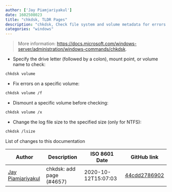 ```yaml
---
author: ['Jay Piamjariyakul']
date: 1602508023
title: "chkdsk, TLDR Pages"
description: "chkdsk, Check file system and volume metadata for errors."
categories: "windows"
---
```

> More information: <https://docs.microsoft.com/windows-server/administration/windows-commands/chkdsk>.

- Specify the drive letter (followed by a colon), mount point, or volume name to check:

```bash
chkdsk volume
```

- Fix errors on a specific volume:

```bash
chkdsk volume /f
```

- Dismount a specific volume before checking:

```bash
chkdsk volume /x
```

- Change the log file size to the specified size (only for NTFS):

```bash
chkdsk /lsize
```
List of changes to this documentation


Author | Description | ISO 8601 Date | GitHub link
------|-----|-----|-----
[Jay Piamjariyakul](mailto:j.piamjariyakul@outlook.com) | chkdsk: add page (#4657) | 2020-10-12T15:07:03 | [44cdd2786902](https://github.com/tldr-pages/tldr/commit/44cdd278690244fe81361d11ce4b25cb23728a83)

